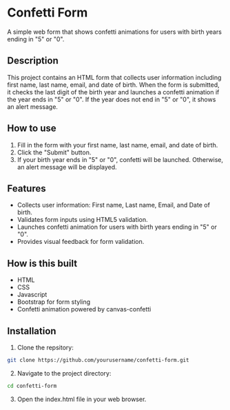 # Confetti Form
A simple web form that shows confetti animations for users with birth years ending in "5" or "0".

## Description
This project contains an HTML form that collects user information including first name, last name, email, and date of birth. When the form is submitted, it checks the last digit of the birth year and launches a confetti animation if the year ends in "5" or "0". If the year does not end in "5" or "0", it shows an alert message.

## How to use

1. Fill in the form with your first name, last name, email, and date of birth.
2. Click the "Submit" button.
3. If your birth year ends in "5" or "0", confetti will be launched. Otherwise, an alert message will be displayed.
   
## Features
- Collects user information: First name, Last name, Email, and Date of birth.
- Validates form inputs using HTML5 validation.
- Launches confetti animation for users with birth years ending in "5" or "0".
- Provides visual feedback for form validation.

## How is this built
- HTML
- CSS
- Javascript
- Bootstrap for form styling
- Confetti animation powered by canvas-confetti

## Installation


1. Clone the repsitory:
```bash
git clone https://github.com/yourusername/confetti-form.git
```
2. Navigate to the project directory:
 ```bash
cd confetti-form
```
3. Open the index.html file in your web browser.

